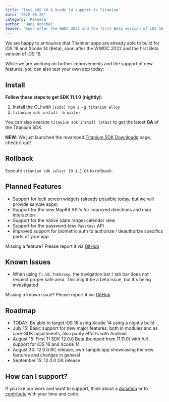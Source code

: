 ```yaml
---
title: 'Test iOS 16 & Xcode 14 support in Titanium'
date: '2022-06-28'
category: 'Release'
author: 'Hans Knöchel'
teaser: 'Soon after the WWDC 2022 and the first Beta version of iOS 16, Titanium apps already able to build for iOS 16 and Xcode 14 (Beta).'
---
```


We are happy to announce that Titanium apps are already able to build for iOS 16 and Xcode 14 (Beta), soon after the WWDC 2022 and the first Beta version of iOS 16.

While we are working on further improvements and the support of new features, you can also test your own app today:

## Install

**Follow these steps to get SDK 11.1.0 (nightly):**

1. Install the CLI with `[sudo] npm i -g titanium alloy`
2. `titanium sdk install -b master`

You can also execute `titanium sdk install latest` to get the latest **GA** of the Titanium SDK.

**NEW**: We just launched the revamped [Titanium SDK Downloads](https://downloads.titaniumsdk.com/) page, check it out!

## Rollback

Execute `titanium sdk select 10.1.1.GA` to rollback.

## Planned Features

- Support for lock screen widgets (already possible today, but we will provide sample apps)
- Support for the new MapKit API's for improved directions and map interaction
- Support for the native (date range) calendar view
- Support for the password-less `PassKeys` API
- Improved support for biometric auth to authorize / deauthorize specifics parts of your app

Missing a feature? Please report it via [GitHub](https://github.com/tidev/titanium_mobile/issues)

## Known Issues

- When using `Ti.UI.TabGroup`, the navigation bar / tab bar does not respect proper safe area. This might be a beta issue, but it's being investigated

Missing a known issue? Please report it via [GitHub](https://github.com/tidev/titanium_mobile/issues)

## Roadmap

- TODAY: Be able to target iOS 16 using Xcode 14 using a nightly build
- July 15: Basic support for new major features, both in modules and as core-SDK adjustments, also parity efforts with Android
- August 15: First Ti SDK 12.0.0 Beta (bumped from 11.11.0) with full support for iOS 16 and Xcode 14
- August 30: 12.0.0 RC release, own sample app showcasing the new features and changes in general
- September 15: 12.0.0 GA release

## How can I support?

If you like our work and want to support, think about a [donation](/donate) or to [contribute](/contribute) with your time and code.
